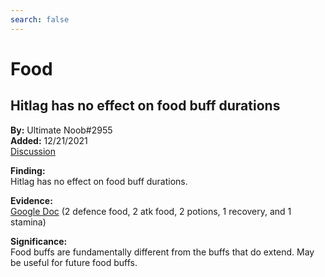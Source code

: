 ```yaml
---
search: false
---
```


# Food

## Hitlag has no effect on food buff durations  
**By:** Ultimate Noob\#2955  
**Added:** 12/21/2021  
[Discussion](https://tickettool.xyz/direct?url=https://cdn.discordapp.com/attachments/920877683158679603/922717970306854922/transcript-does-hitlag-extend-food-buff-duration.html)  

**Finding:**  
Hitlag has no effect on food buff durations.

**Evidence:**  
[Google Doc](https://docs.google.com/spreadsheets/d/1G-N9AFx5Ctl8MXqfmlecY1sI4ZxUBQJSLftApVEZlUY/edit?usp=sharing)
(2 defence food, 2 atk food, 2 potions, 1 recovery, and 1 stamina)

**Significance:**  
Food buffs are fundamentally different from the buffs that do extend. May be useful for future food buffs.

